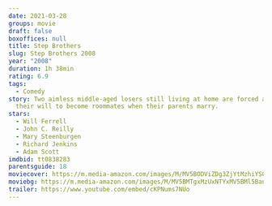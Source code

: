 ```yaml
---
date: 2021-03-28
groups: movie
draft: false
boxoffices: null
title: Step Brothers
slug: Step Brothers 2008
year: "2008"
duration: 1h 38min
rating: 6.9
tags:
  - Comedy
story: Two aimless middle-aged losers still living at home are forced against
  their will to become roommates when their parents marry.
stars:
  - Will Ferrell
  - John C. Reilly
  - Mary Steenburgen
  - Richard Jenkins
  - Adam Scott
imdbid: tt0838283
parentsguide: 18
moviecover: https://m.media-amazon.com/images/M/MV5BODViZDg3ZjYtMzhiYS00YTVkLTk4MzktYWUxMTlkYjc1NjdlXkEyXkFqcGdeQXVyMTMxODk2OTU@._V1_FMjpg_UX1079_.jpg
moviebg: https://m.media-amazon.com/images/M/MV5BMTgxMzUxNTYxMV5BMl5BanBnXkFtZTcwMzQ0MjUxNw@@._V1_FMjpg_UX1280_.jpg
trailer: https://www.youtube.com/embed/cKPNums7NUo
---
```

